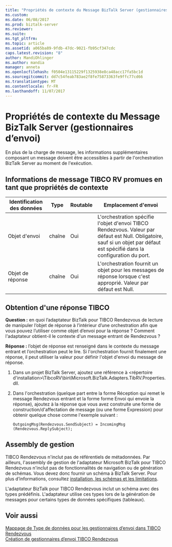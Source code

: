 ```yaml
---
title: "Propriétés de contexte du Message BizTalk Server (gestionnaires d’envoi) | Documents Microsoft"
ms.custom: 
ms.date: 06/08/2017
ms.prod: biztalk-server
ms.reviewer: 
ms.suite: 
ms.tgt_pltfrm: 
ms.topic: article
ms.assetid: a065ba89-9fdb-47dc-9021-fb95cf347cdc
caps.latest.revision: "8"
author: MandiOhlinger
ms.author: mandia
manager: anneta
ms.openlocfilehash: f0504e13115229f1325938e8ca48acc17fa5bc1d
ms.sourcegitcommit: dd7c54feab783ae2f8fe75873363fe9ffc77cd66
ms.translationtype: MT
ms.contentlocale: fr-FR
ms.lasthandoff: 11/07/2017
---
```

# <a name="biztalk-server-message-context-properties-send-handlers"></a>Propriétés de contexte du Message BizTalk Server (gestionnaires d’envoi)
En plus de la charge de message, les informations supplémentaires composant un message doivent être accessibles à partir de l'orchestration BizTalk Server au moment de l'exécution.  
  
## <a name="tibco-rv-message-information-promoted-as-message-context-properties"></a>Informations de message TIBCO RV promues en tant que propriétés de contexte  
  
|Identification des données|Type|Routable|Emplacement d'envoi|  
|-------------------------|----------|--------------|-------------------|  
|Objet d'envoi|chaîne|Oui|L'orchestration spécifie l'objet d'envoi TIBCO Rendezvous. Valeur par défaut est Null. Obligatoire, sauf si un objet par défaut est spécifié dans la configuration du port.|  
|Objet de réponse|chaîne|Oui|L'orchestration fournit un objet pour les messages de réponse lorsque c'est approprié. Valeur par défaut est Null.|  
  
## <a name="getting-a-tibco-reply"></a>Obtention d'une réponse TIBCO  
 **Question :** en quoi l’adaptateur BizTalk pour TIBCO Rendezvous de lecture de manipuler l’objet de réponse à l’intérieur d’une orchestration afin que vous pouvez l’utiliser comme objet d’envoi pour la réponse ? Comment l'adaptateur obtient-il le contexte d'un message entrant de Rendezvous ?  
  
 **Réponse :** l’objet de réponse est renseigné dans le contexte du message entrant et l’orchestration peut le lire. Si l'orchestration fournit finalement une réponse, il peut utiliser la valeur pour définir l'objet d'envoi du message de réponse.  
  
1.  Dans un projet BizTalk Server, ajoutez une référence à <répertoire d'installation>\TibcoRV\bin\Microsoft.BizTalk.Adapters.TibRV.Properties.dll.  
  
2.  Dans l'orchestration (quelque part entre la forme Réception qui remet le message Rendezvous entrant et la forme forme Envoi qui envoie la réponse), ajoutez à la réponse que vous avez construite une forme de construction/d'affectation de message (ou une forme Expression) pour obtenir quelque chose comme l'exemple suivant :  
  
    ```  
    OutgoingMsg(Rendezvous.SendSubject) = IncomingMsg  
    (Rendezvous.ReplySubject);  
    ```  
## <a name="management-assembly"></a>Assembly de gestion
TIBCO Rendezvous n'inclut pas de référentiels de métadonnées. Par ailleurs, l'assembly de gestion de l'adaptateur Microsoft BizTalk pour TIBCO Rendezvous n'inclut pas de fonctionnalités de navigation ou de génération de schémas. Vous devez donc fournir un schéma à BizTalk Server. Pour plus d’informations, consultez [installation, les schémas et les limitations](../core/installing-biztalk-adapter-for-tibco-rendezvous.md).
  
 L'adaptateur BizTalk pour TIBCO Rendezvous inclut un schéma avec des types prédéfinis. L'adaptateur utilise ces types lors de la génération de messages pour certains types de données spécifiques (tableaux).

  
## <a name="see-also"></a>Voir aussi  
 [Mappage de Type de données pour les gestionnaires d’envoi dans TIBCO Rendezvous](../core/data-type-mapping-for-send-handlers-in-tibco-rendezvous.md)   
 [Création de gestionnaires d’envoi TIBCO Rendezvous](../core/creating-tibco-rendezvous-send-handlers.md)